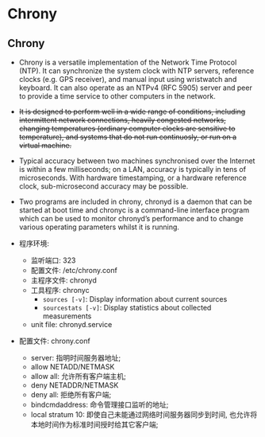 # Chrony

## Chrony

- Chrony is a versatile implementation of the Network Time Protocol (NTP). It can synchronize the system clock with NTP servers, reference clocks (e.g. GPS receiver), and manual input using wristwatch and keyboard. It can also operate as an NTPv4 (RFC 5905) server and peer to provide a time service to other computers in the network.

- ~~It is designed to perform well in a wide range of conditions, including intermittent network connections, heavily congested networks, changing temperatures (ordinary computer clocks are sensitive to temperature), and systems that do not run continuosly, or run on a virtual machine.~~

- Typical accuracy between two machines synchronised over the Internet is within a few milliseconds; on a LAN, accuracy is typically in tens of microseconds. With hardware timestamping, or a hardware reference clock, sub-microsecond accuracy may be possible.

- Two programs are included in chrony, chronyd is a daemon that can be started at boot time and chronyc is a command-line interface program which can be used to monitor chronyd’s performance and to change various operating parameters whilst it is running.

- 程序环境:
    - 监听端口: 323
    - 配置文件: /etc/chrony.conf
    - 主程序文件: chronyd
    - 工具程序: chronyc
        - `sources [-v]`: Display information about current sources
        - `sourcestats [-v]`: Display statistics about collected measurements
    - unit file: chronyd.service

- 配置文件: chrony.conf
    - server: 指明时间服务器地址;
    - allow NETADD/NETMASK
    - allow all: 允许所有客户端主机;
    - deny NETADDR/NETMASK
    - deny all: 拒绝所有客户端;
    - bindcmdaddress: 命令管理接口监听的地址;
    - local stratum 10: 即使自己未能通过网络时间服务器同步到时间, 也允许将本地时间作为标准时间授时给其它客户端;
